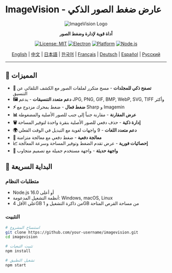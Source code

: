 # ImageVision - عارض ضغط الصور الذكي

<div align="center">

![ImageVision Logo](https://via.placeholder.com/200x80/667eea/ffffff?text=ImageVision)

**أداة قوية لإدارة وضغط الصور**

[![License: MIT](https://img.shields.io/badge/License-MIT-yellow.svg)](https://opensource.org/licenses/MIT)
[![Electron](https://img.shields.io/badge/Electron-v27.0.0-blue.svg)](https://www.electronjs.org/)
[![Platform](https://img.shields.io/badge/Platform-Windows%20%7C%20macOS%20%7C%20Linux-lightgrey.svg)](https://github.com/electron/electron)
[![Node.js](https://img.shields.io/badge/Node.js-v16.0+-green.svg)](https://nodejs.org/)

[English](README.en.md) | [中文](README.zh-CN.md) | [日本語](README.ja.md) | [한국어](README.ko.md) | [Français](README.fr.md) | [Deutsch](README.de.md) | [Español](README.es.md) | [Русский](README.ru.md)

</div>

---

## 🌟 المميزات

- **📁 تصفح ذكي للمجلدات** - مسح متكرر لملفات الصور مع الكشف التلقائي عن التنسيق
- **🖼️ دعم متعدد التنسيقات** - يدعم JPG, PNG, GIF, BMP, WebP, SVG, TIFF وأكثر
- **⚡ ضغط فعال** - ضغط بمحرك مزدوج مع Sharp و Imagemin
- **📊 عرض المقارنة** - مقارنة جنباً إلى جنب للصور الأصلية والمضغوطة
- **🗑️ إدارة ذكية** - حذف دفعي للصور الأصلية بنقرة واحدة لتوفير المساحة
- **🌍 دعم متعدد اللغات** - 9 واجهات لغوية مع التبديل في الوقت الفعلي
- **💾 معالجة دفعية** - ضغط دفعي مع معالجة متزامنة
- **📈 إحصائيات فورية** - عرض تقدم الضغط وتوفير المساحة وسرعة المعالجة
- **🎨 واجهة حديثة** - واجهة مستخدم جميلة مع تصميم متجاوب

## 🚀 البداية السريعة

### متطلبات النظام

- Node.js 16.0 أو أعلى
- أنظمة التشغيل المدعومة: Windows, macOS, Linux
- على الأقل 4GB من ذاكرة التشغيل و 1GB من مساحة القرص المتاحة

### التثبيت

```bash
# استنساخ المشروع
git clone https://github.com/your-username/imagevision.git
cd imagevision

# تثبيت التبعيات
npm install

# تشغيل التطبيق
npm start
```
